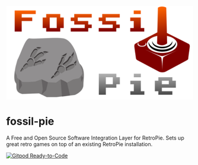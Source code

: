 ![ ](https://github.com/LightBytes/fossil-pie/raw/master/fossil-pie.png)

# fossil-pie
A Free and Open Source Software Integration Layer for RetroPie. Sets up great retro games on top of an existing RetroPie installation.

[![Gitpod Ready-to-Code](https://img.shields.io/badge/Gitpod-Ready--to--Code-blue?logo=gitpod)](https://gitpod.io/#https://github.com/LightBytes/fossil-pie) 
